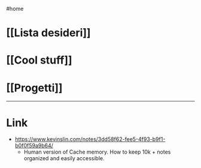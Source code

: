 #home

# [[Lista desideri]]
# [[Cool stuff]]
# [[Progetti]]
---

# Link 

- https://www.kevinslin.com/notes/3dd58f62-fee5-4f93-b9f1-b0f0f59a9b64/
	- Human version of Cache memory. How to keep 10k + notes organized and easily accessible. 



